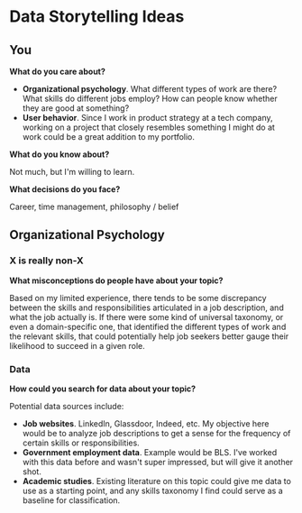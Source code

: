 # Data Storytelling Ideas

## You

**What do you care about?**

- **Organizational psychology**. What different types of work are there? What skills do different jobs employ?
How can people know whether they are good at something?
- **User behavior**. Since I work in product strategy at a tech company, working on a project that closely resembles
something I might do at work could be a great addition to my portfolio.

**What do you know about?**

Not much, but I'm willing to learn.

**What decisions do you face?**

Career, time management, philosophy / belief

## Organizational Psychology

### X is really non-X

**What misconceptions do people have about your topic?**

Based on my limited experience, there tends to be some discrepancy between the skills and responsibilities articulated
in a job description, and what the job actually is. If there were some kind of universal taxonomy, or even a domain-specific
one, that identified the different types of work and the relevant skills, that could potentially help job seekers better
gauge their likelihood to succeed in a given role.

### Data

**How could you search for data about your topic?**

Potential data sources include:
- **Job websites**. LinkedIn, Glassdoor, Indeed, etc. My objective here would be to analyze job descriptions to get
a sense for the frequency of certain skills or responsibilities.
- **Government employment data**. Example would be BLS. I've worked with this data before and wasn't super impressed,
but will give it another shot.
- **Academic studies**. Existing literature on this topic could give me data to use as a starting point, and any skills taxonomy I find could serve as a baseline for classification.
